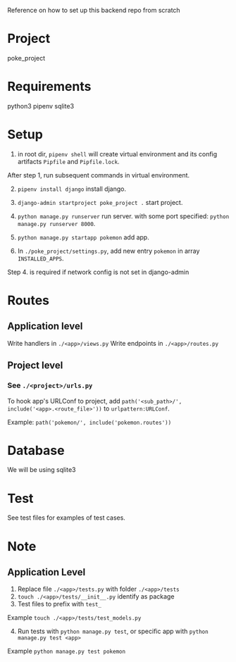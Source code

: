 
Reference on how to set up this backend repo from scratch


# Project
poke_project

# Requirements

python3
pipenv
sqlite3

# Setup

1. in root dir, ```pipenv shell``` will create virtual environment and its config artifacts ```Pipfile``` and ```Pipfile.lock```.

After step 1, run subsequent commands in virtual environment.

2. ```pipenv install django``` install django.
3. ```django-admin startproject poke_project .``` start project.

4. ```python manage.py runserver``` run server. with some port specified: ```python manage.py runserver 8000```.
5. ```python manage.py startapp pokemon``` add app.
6. In ```./poke_project/settings.py```, add new entry ```pokemon``` in array ```INSTALLED_APPS```.

Step 4. is required if network config is not set in django-admin

# Routes


## Application level

Write handlers in ```./<app>/views.py```
Write endpoints in ```./<app>/routes.py```


## Project level

### See ```./<project>/urls.py```

To hook app's URLConf to project, add ```path('<sub_path>/', include('<app>.<route_file>'))``` to ```urlpattern:URLConf```.

Example: ```path('pokemon/', include('pokemon.routes'))```

# Database

We will be using sqlite3


# Test

See test files for examples of test cases.

# Note


## Application Level

1. Replace file ```./<app>/tests.py``` with folder ```./<app>/tests```
2. ```touch ./<app>/tests/__init__.py``` identify as package
3. Test files to prefix with ```test_```

Example ```touch ./<app>/tests/test_models.py```

4. Run tests with ```python manage.py test```, or specific app with ```python manage.py test <app>```

Example ```python manage.py test pokemon```

